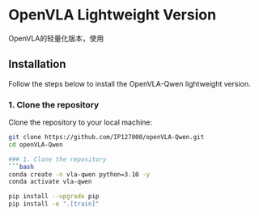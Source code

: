 # OpenVLA Lightweight Version

OpenVLA的轻量化版本，使用

## Installation

Follow the steps below to install the OpenVLA-Qwen lightweight version.

### 1. Clone the repository

Clone the repository to your local machine:

```bash
git clone https://github.com/IP127000/openVLA-Qwen.git
cd openVLA-Qwen

### 1. Clone the repository
```bash
conda create -n vla-qwen python=3.10 -y
conda activate vla-qwen

pip install --upgrade pip
pip install -e ".[train]"
